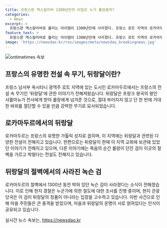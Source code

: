 ```yaml
---
title: 프랑스판 엑스칼리버 1300년만의 비밀은 누가 풀었을까?
categories:
  - News
excerpt: >
  프랑스판 엑스칼리버로 불리는 아이템이 1300년만에 사라졌다. 프랑스 로트 지역의 로카마두르 절벽에서 10m 높이에 박혀 있던 녹슨 검이 누군가에 의해 절도되었다. 이 검은 프랑스 전설 속 뒤랑달로 알려졌으며, 로카마두르는 뒤랑달이 절벽을 가르고 박힌 곳으로 유명하다. 하지만 절도된 검은 뒤랑달의 복제품일 뿐이라는 주장이 나왔다. 이로써 마을 사람들은 충격받고 있는데, 관광 당국은 전설과 마을의 운명이 서로 얽혀 있다고 전했다.
feature_text: >
  프랑스판 엑스칼리버로 불리는 아이템이 1300년만에 사라졌다. 프랑스 로트 지역의 로카마두르 절벽에서 10m 높이에 박혀 있던 녹슨 검이 누군가에 의해 절도되었다. 이 검은 프랑스 전설 속 뒤랑달로 알려졌으며, 로카마두르는 뒤랑달이 절벽을 가르고 박힌 곳으로 유명하다. 하지만 절도된 검은 뒤랑달의 복제품일 뿐이라는 주장이 나왔다. 이로써 마을 사람들은 충격받고 있는데, 관광 당국은 전설과 마을의 운명이 서로 얽혀 있다고 전했다.
image: 'https://newsdao.kr/res/images/meta/newsdao_breakingnews.jpg'
---
```


<p><img src="https://newsdao.kr/res/images/meta/newsdao_breakingnews.jpg" alt="ontimetimes 속보" /></p>

<h2 data-ke-size="size26">프랑스의 유명한 전설 속 무기, 뒤랑달이란?</h2>

<p data-ke-size="size16">프랑스 남서부 옥시타니 광역주 로트 지역에 있는 도시인 로카마두르에서는 프랑스의 전설 속 무기인 '뒤랑달'에 관한 이야기가 전해져왔습니다. 뒤랑달은 프랑크 왕국의 왕인 샤를마뉴가 천사에게 받아 롤랑에게 넘겨준 것으로, 절대 부러지지 않고 단 한 번에 거대한 바위를 절단할 수 있을 만큼 강력한 무기로 묘사되었습니다.</p>

<h2 data-ke-size="size26">로카마두르에서의 뒤랑달</h2>

<p data-ke-size="size16">로카마두르는 프랑스의 유명한 가톨릭 성지로 꼽히며, 이 지역에는 뒤랑달과 관련된 다양한 전설이 전해지고 있습니다. 한편으로는 뒤랑달이 한때 이 지역 교회에 보관돼 있었던 이야기가 전해지고 있으며, 다른 이야기에는 죽음의 순간 롤랑이 던진 검이 이곳의 절벽을 가르고 박혔다는 전설도 전해지고 있습니다.</p>

<h2 data-ke-size="size26">뒤랑달의 절벽에서의 사라진 녹슨 검</h2>

<p data-ke-size="size16">로카마두르의 절벽에서 1300년 동안 박혀 있던 녹슨 검이 사라졌다는 소식이 전해졌습니다. 이로 인해 현지 경찰은 누군가에 의한 절도에 대한 조사를 진행 중이며, 현지 관광 당국은 이 검이 뒤랑달의 정품이 아니라는 입장을 고수하고 있습니다. 이번 사건으로 인해 마을 주민들은 큰 충격을 받았으며, 마을과 뒤랑달의 운명이 서로 얽혀있다는 인식이 공유되고 있습니다.</p>
실시간 뉴스 속보는, <a href="https://newsdao.kr" rel="dofollow">https://newsdao.kr</a>


